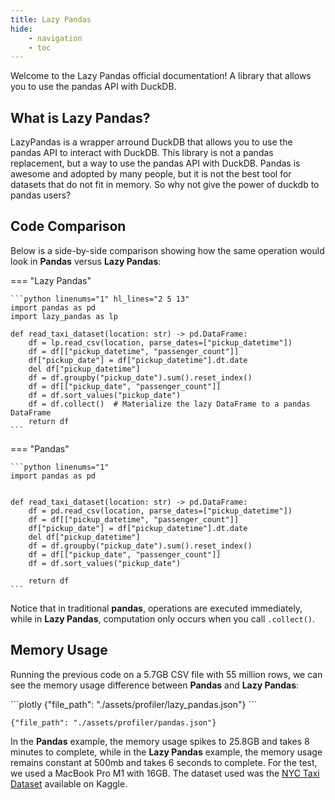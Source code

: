 ```yaml
---
title: Lazy Pandas
hide:
    - navigation
    - toc
---
```

Welcome to the Lazy Pandas official documentation! A library that allows you to use the pandas API with DuckDB.

## What is Lazy Pandas?

LazyPandas is a wrapper arround DuckDB that allows you to use the pandas API to interact with DuckDB. This library is not a pandas replacement, but a way to use the pandas API with DuckDB. Pandas is awesome and adopted by many people, but it is not the best tool for datasets that do not fit in memory. So why not give the power of duckdb to pandas users?

## Code Comparison

Below is a side-by-side comparison showing how the same operation would look in **Pandas** versus **Lazy Pandas**:

=== "Lazy Pandas"

    ```python linenums="1" hl_lines="2 5 13"
    import pandas as pd
    import lazy_pandas as lp

    def read_taxi_dataset(location: str) -> pd.DataFrame:
        df = lp.read_csv(location, parse_dates=["pickup_datetime"])
        df = df[["pickup_datetime", "passenger_count"]]
        df["pickup_date"] = df["pickup_datetime"].dt.date
        del df["pickup_datetime"]
        df = df.groupby("pickup_date").sum().reset_index()
        df = df[["pickup_date", "passenger_count"]]
        df = df.sort_values("pickup_date")
        df = df.collect()  # Materialize the lazy DataFrame to a pandas DataFrame
        return df
    ```

=== "Pandas"

    ```python linenums="1"
    import pandas as pd


    def read_taxi_dataset(location: str) -> pd.DataFrame:
        df = pd.read_csv(location, parse_dates=["pickup_datetime"])
        df = df[["pickup_datetime", "passenger_count"]]
        df["pickup_date"] = df["pickup_datetime"].dt.date
        del df["pickup_datetime"]
        df = df.groupby("pickup_date").sum().reset_index()
        df = df[["pickup_date", "passenger_count"]]
        df = df.sort_values("pickup_date")

        return df
    ```

Notice that in traditional **pandas**, operations are executed immediately, while in **Lazy Pandas**, computation only occurs when you call `.collect()`.

## Memory Usage

Running the previous code on a 5.7GB CSV file with 55 million rows, we can see the memory usage difference between **Pandas** and **Lazy Pandas**:

<div class="grid cards" markdown>
```plotly
{"file_path": "./assets/profiler/lazy_pandas.json"}
```

```plotly
{"file_path": "./assets/profiler/pandas.json"}
```
</div>

In the **Pandas** example, the memory usage spikes to 25.8GB and takes 8 minutes to complete, while in the **Lazy Pandas** example, the memory usage remains constant at 500mb and takes 6 seconds to complete.
For the test, we used a MacBook Pro M1 with 16GB. The dataset used was the [NYC Taxi Dataset](https://www.kaggle.com/code/debjeetdas/nyc-taxi-fare-eda-prediction-using-linear-reg/input?select=train.csv) available on Kaggle.


